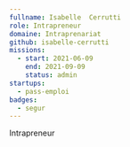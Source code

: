 ```yaml
---
fullname: Isabelle  Cerrutti
role: Intrapreneur
domaine: Intraprenariat
github: isabelle-cerrutti
missions:
  - start: 2021-06-09
    end: 2021-09-09
    status: admin
startups:
  - pass-emploi
badges:
  - segur
---
```


Intrapreneur 
